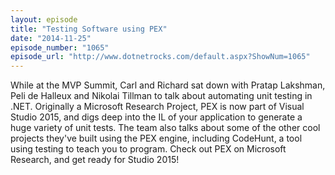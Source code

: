 ```yaml
---
layout: episode
title: "Testing Software using PEX"
date: "2014-11-25"
episode_number: "1065"
episode_url: "http://www.dotnetrocks.com/default.aspx?ShowNum=1065"
---
```


While at the MVP Summit, Carl and Richard sat down with Pratap Lakshman, Peli de Halleux and Nikolai Tillman to talk about automating unit testing in .NET. Originally a Microsoft Research Project, PEX is now part of Visual Studio 2015, and digs deep into the IL of your application to generate a huge variety of unit tests. The team also talks about some of the other cool projects they've built using the PEX engine, including CodeHunt, a tool using testing to teach you to program. Check out PEX on Microsoft Research, and get ready for Studio 2015!
